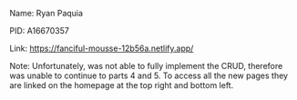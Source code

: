 Name: Ryan Paquia

PID: A16670357

Link: https://fanciful-mousse-12b56a.netlify.app/

Note: Unfortunately, was not able to fully implement the CRUD, therefore was unable to continue to parts 4 and 5. To access all the new pages they are linked on the homepage at the top right and bottom left.